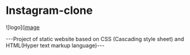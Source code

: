 # Instagram-clone
![logo]([image](https://user-images.githubusercontent.com/114931638/209989717-241d5fb5-e362-4077-87bc-929e910f831f.png)

---Project of static website based on CSS (Cascading style sheet) and HTML(Hyper text markup language)---
